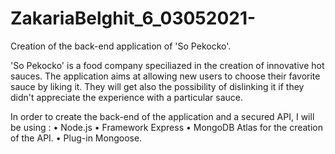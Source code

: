 # ZakariaBelghit_6_03052021-

Creation of the back-end application of 'So Pekocko'.

'So Pekocko' is a food company speciliazed in the creation of innovative hot sauces. 
The application aims at allowing new users to choose their favorite sauce by liking it. 
They will get also the possibility of dislinking it if they didn't appreciate the experience with a particular sauce.

In order to create the back-end of the application and a secured API, I will be using :
	•	Node.js
	•	Framework Express
	•	MongoDB Atlas for the creation of the API.
	•	Plug-in Mongoose.
